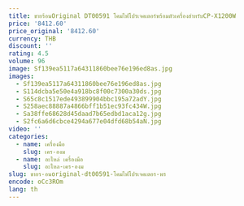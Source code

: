 ```yaml
---
title: ขายร้อนOriginal DT00591 โคมไฟโปรเจคเตอร์พร้อมตัวเครื่องสําหรับCP-X1200W
price: '8412.60'
price_original: '8412.60'
currency: THB
discount: ''
rating: 4.5
volume: 96
image: Sf139ea5117a64311860bee76e196ed8as.jpg
images:
  - Sf139ea5117a64311860bee76e196ed8as.jpg
  - S114dcba5e50e4a918bc8f00c7300a30ds.jpg
  - S65c8c1517ede493899904bbc195a72adY.jpg
  - S258aec88887a4866bff1b51ec93fc434W.jpg
  - Sa38ffe68628d45daad7b65edbd1aca12g.jpg
  - S2fc6a6d6cbce4294a677e04dfd68b54aN.jpg
video: ''
categories:
  - name: เครื่องมือ
    slug: เคร-องม
  - name: อะไหล่ เครื่องมือ
    slug: อะไหล-เคร-องม
slug: ขายร-อนoriginal-dt00591-โคมไฟโปรเจคเตอร-พร
encode: oCc3ROm
lang: th
---
```

  